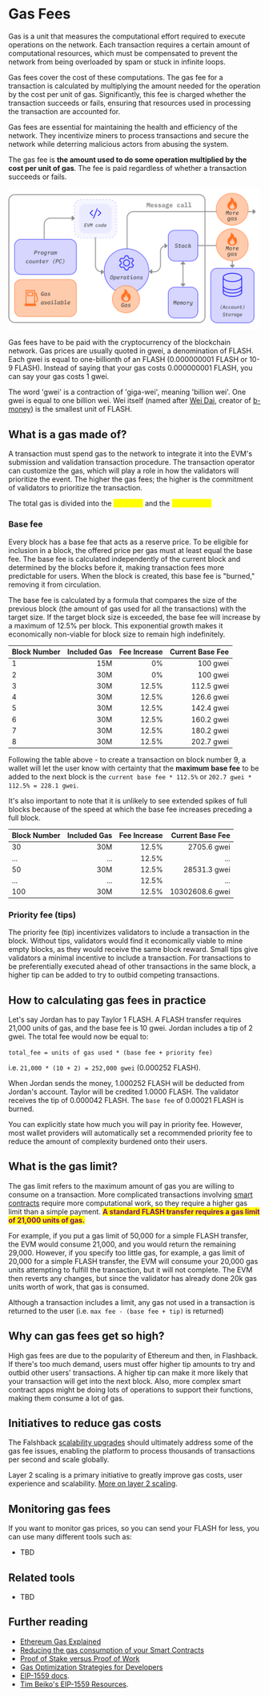 # Gas Fees

Gas is a unit that measures the computational effort required to execute operations on the network. Each transaction requires a certain amount of computational resources, which must be compensated to prevent the network from being overloaded by spam or stuck in infinite loops.

Gas fees cover the cost of these computations. The gas fee for a transaction is calculated by multiplying the amount needed for the operation by the cost per unit of gas. Significantly, this fee is charged whether the transaction succeeds or fails, ensuring that resources used in processing the transaction are accounted for.

Gas fees are essential for maintaining the health and efficiency of the network. They incentivize miners to process transactions and secure the network while deterring malicious actors from abusing the system.

The gas fee is **the amount used to do some operation multiplied by the cost per unit of gas**. The fee is paid regardless of whether a transaction succeeds or fails.

![A diagram showing where gas is needed in EVM operations](../../../../our-network-and-ecosystem/blockchain-network/ethereum-stack-in-nephele/basics/gas.png)

Gas fees have to be paid with the cryptocurrency of the blockchain network. Gas prices are usually quoted in gwei, a denomination of FLASH. Each gwei is equal to one-billionth of an FLASH (0.000000001 FLASH or 10-9 FLASH). Instead of saying that your gas costs 0.000000001 FLASH, you can say your gas costs 1 gwei.

The word 'gwei' is a contraction of 'giga-wei', meaning 'billion wei'. One gwei is equal to one billion wei. Wei itself (named after [Wei Dai](https://wikipedia.org/wiki/Wei\_Dai), creator of [b-money](https://www.investopedia.com/terms/b/bmoney.asp)) is the smallest unit of FLASH.

## What is a gas made of? <a href="#how-are-gas-fees-calculated" id="how-are-gas-fees-calculated"></a>

A transaction must spend gas to the network to integrate it into the EVM's submission and validation transaction procedure. The transaction operator can customize the gas, which will play a role in how the validators will prioritize the event. The higher the gas fees; the higher is the commitment of validators to prioritize the transaction.

The total gas is divided into the <mark style="color:yellow;">**base fee**</mark> and the <mark style="color:yellow;">**priority fee**</mark><mark style="color:yellow;">.</mark>

### Base fee <a href="#base-fee" id="base-fee"></a>

Every block has a base fee that acts as a reserve price. To be eligible for inclusion in a block, the offered price per gas must at least equal the base fee. The base fee is calculated independently of the current block and determined by the blocks before it, making transaction fees more predictable for users. When the block is created, this base fee is "burned," removing it from circulation.

The base fee is calculated by a formula that compares the size of the previous block (the amount of gas used for all the transactions) with the target size. If the target block size is exceeded, the base fee will increase by a maximum of 12.5% per block. This exponential growth makes it economically non-viable for block size to remain high indefinitely.

| Block Number | Included Gas | Fee Increase | Current Base Fee |
| ------------ | -----------: | -----------: | ---------------: |
| 1            |          15M |           0% |         100 gwei |
| 2            |          30M |           0% |         100 gwei |
| 3            |          30M |        12.5% |       112.5 gwei |
| 4            |          30M |        12.5% |       126.6 gwei |
| 5            |          30M |        12.5% |       142.4 gwei |
| 6            |          30M |        12.5% |       160.2 gwei |
| 7            |          30M |        12.5% |       180.2 gwei |
| 8            |          30M |        12.5% |       202.7 gwei |

Following the table above - to create a transaction on block number 9, a wallet will let the user know with certainty that the **maximum base fee** to be added to the next block is the `current base fee * 112.5%` or `202.7 gwei * 112.5% = 228.1 gwei`.

It's also important to note that it is unlikely to see extended spikes of full blocks because of the speed at which the base fee increases preceding a full block.

| Block Number | Included Gas | Fee Increase | Current Base Fee |
| ------------ | -----------: | -----------: | ---------------: |
| 30           |          30M |        12.5% |      2705.6 gwei |
| ...          |          ... |        12.5% |              ... |
| 50           |          30M |        12.5% |     28531.3 gwei |
| ...          |          ... |        12.5% |              ... |
| 100          |          30M |        12.5% |  10302608.6 gwei |

### Priority fee (tips) <a href="#priority-fee" id="priority-fee"></a>

The priority fee (tip) incentivizes validators to include a transaction in the block. Without tips, validators would find it economically viable to mine empty blocks, as they would receive the same block reward. Small tips give validators a minimal incentive to include a transaction. For transactions to be preferentially executed ahead of other transactions in the same block, a higher tip can be added to try to outbid competing transactions.

## How to calculating gas fees in practice <a href="#calculating-fees-in-practice" id="calculating-fees-in-practice"></a>

Let's say Jordan has to pay Taylor 1 FLASH. A FLASH transfer requires 21,000 units of gas, and the base fee is 10 gwei. Jordan includes a tip of 2 gwei. The total fee would now be equal to:

`total_fee = units of gas used * (base fee + priority fee)`

i.e. `21,000 * (10 + 2) = 252,000 gwei` (0.000252 FLASH).

When Jordan sends the money, 1.000252 FLASH will be deducted from Jordan's account. Taylor will be credited 1.0000 FLASH. The validator receives the tip of 0.000042 FLASH. The `base fee` of 0.00021 FLASH is burned.

You can explicitly state how much you will pay in priority fee. However, most wallet providers will automatically set a recommended priority fee to reduce the amount of complexity burdened onto their users.

## What is the gas limit? <a href="#what-is-gas-limit" id="what-is-gas-limit"></a>

The gas limit refers to the maximum amount of gas you are willing to consume on a transaction. More complicated transactions involving [smart contracts](smart-contracts.md) require more computational work, so they require a higher gas limit than a simple payment. <mark style="color:purple;">**A standard FLASH transfer requires a gas limit of 21,000 units of gas.**</mark>

For example, if you put a gas limit of 50,000 for a simple FLASH transfer, the EVM would consume 21,000, and you would return the remaining 29,000. However, if you specify too little gas, for example, a gas limit of 20,000 for a simple FLASH transfer, the EVM will consume your 20,000 gas units attempting to fulfill the transaction, but it will not complete. The EVM then reverts any changes, but since the validator has already done 20k gas units worth of work, that gas is consumed.

Although a transaction includes a limit, any gas not used in a transaction is returned to the user (i.e. `max fee - (base fee + tip)` is returned)

## Why can gas fees get so high? <a href="#why-can-gas-fees-get-so-high" id="why-can-gas-fees-get-so-high"></a>

High gas fees are due to the popularity of Ethereum and then, in Flashback. If there's too much demand, users must offer higher tip amounts to try and outbid other users' transactions. A higher tip can make it more likely that your transaction will get into the next block. Also, more complex smart contract apps might be doing lots of operations to support their functions, making them consume a lot of gas.

## Initiatives to reduce gas costs <a href="#initiatives-to-reduce-gas-costs" id="initiatives-to-reduce-gas-costs"></a>

The Falshback [scalability upgrades](../../../../../roadmap/) should ultimately address some of the gas fee issues, enabling the platform to process thousands of transactions per second and scale globally.

Layer 2 scaling is a primary initiative to greatly improve gas costs, user experience and scalability. [More on layer 2 scaling](../../../../../developers/docs/scaling/#layer-2-scaling).

## Monitoring gas fees <a href="#moitoring-gas-fees" id="moitoring-gas-fees"></a>

If you want to monitor gas prices, so you can send your FLASH for less, you can use many different tools such as:

* TBD

## Related tools <a href="#related-tools" id="related-tools"></a>

* TBD

## Further reading <a href="#further-reading" id="further-reading"></a>

* [Ethereum Gas Explained](https://defiprime.com/gas)
* [Reducing the gas consumption of your Smart Contracts](https://medium.com/coinmonks/8-ways-of-reducing-the-gas-consumption-of-your-smart-contracts-9a506b339c0a)
* [Proof of Stake versus Proof of Work](https://blockgeeks.com/guides/proof-of-work-vs-proof-of-stake/)
* [Gas Optimization Strategies for Developers](https://www.alchemy.com/overviews/solidity-gas-optimization)
* [EIP-1559 docs](https://eips.ethereum.org/EIPS/eip-1559).
* [Tim Beiko's EIP-1559 Resources](https://hackmd.io/@timbeiko/1559-resources).
